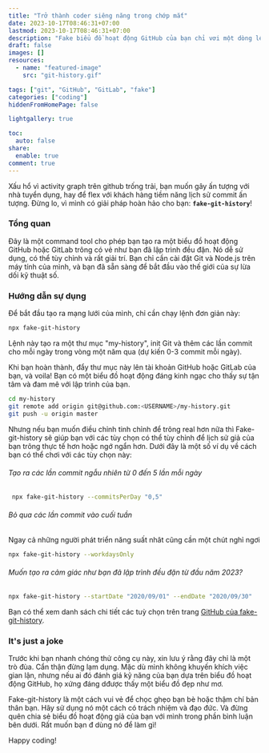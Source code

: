 ```yaml
---
title: "Trở thành coder siêng năng trong chớp mắt"
date: 2023-10-17T08:46:31+07:00
lastmod: 2023-10-17T08:46:31+07:00
description: "Fake biểu đồ hoạt động GitHub của bạn chỉ vơi một dòng lệnh"
draft: false
images: []
resources:
  - name: "featured-image"
    src: "git-history.gif"

tags: ["git", "GitHub", "GitLab", "fake"]
categories: ["coding"]
hiddenFromHomePage: false

lightgallery: true

toc:
  auto: false
share:
  enable: true
comment: true
---
```

Xấu hổ vì activity graph trên github trống trải, bạn muốn gây ấn tượng với nhà tuyển dụng, hay để flex với khách hàng tiềm năng lịch sử commit ấn tượng.
Đừng lo, vì mình có giải pháp hoàn hảo cho bạn: **`fake-git-history`**!

<!--more-->
### Tổng quan

Đây là một command tool cho phép bạn tạo ra một biểu đồ hoạt động GitHub hoặc GitLab trông có vẻ như bạn đã lập trình đều đặn. Nó dễ sử dụng, có thể tùy chỉnh và rất giải trí. Bạn chỉ cần cài đặt Git và Node.js trên máy tính của mình, và bạn đã sẵn sàng để bắt đầu vào thế giới của sự lừa dối kỹ thuật số.

### Hướng dẫn sự dụng
Để bắt đầu tạo ra mạng lưới của mình, chỉ cần chạy lệnh đơn giản này:

```bash
npx fake-git-history
```

Lệnh này tạo ra một thư mục "my-history", init Git và thêm các lần commit cho mỗi ngày trong vòng một năm qua (dự kiến 0-3 commit mỗi ngày).

Khi bạn hoàn thành, đẩy thư mục này lên tài khoản GitHub hoặc GitLab của bạn, và voila! Bạn có một biểu đồ hoạt động đáng kinh ngạc cho thấy sự tận tâm và đam mê với lập trình của bạn.

```bash
cd my-history
git remote add origin git@github.com:<USERNAME>/my-history.git
git push -u origin master
```

Nhưng nếu bạn muốn điều chỉnh tinh chỉnh để trông real hơn nữa thì Fake-git-history sẽ giúp bạn với các tùy chọn có thể tùy chỉnh để lịch sử giả của bạn trông thực tế hơn hoặc ngớ ngẩn hơn. Dưới đây là một số ví dụ về cách bạn có thể chơi với các tùy chọn này:

###### Tạo ra các lần commit ngẫu nhiên từ 0 đến 5 lần mỗi ngày
```bash
 npx fake-git-history --commitsPerDay "0,5"
```

###### Bỏ qua các lần commit vào cuối tuần
Ngay cả những người phát triển năng suất nhât cũng cần một chút nghỉ ngơi
```bash
npx fake-git-history --workdaysOnly
```

###### Muốn tạo ra cảm giác như bạn đã lập trình đều đặn từ đầu năm 2023?
```bash
npx fake-git-history --startDate "2020/09/01" --endDate "2020/09/30"
```

Bạn có thể xem danh sách chi tiết các tuỳ chọn trên trang [GitHub của fake-git-history](https://github.com/artiebits/fake-git-history).

### It's just a joke

Trước khi bạn nhanh chóng thử công cụ này, xin lưu ý rằng đây chỉ là một trò đùa. Cẩn thận đừng lạm dụng. Mặc dù mình không khuyến khích việc gian lận, nhưng nếu ai đó đánh giá kỹ năng của bạn dựa trên biểu đồ hoạt động GitHub, họ
xứng đáng dđược thấy một biểu đồ đẹp như mơ.

Fake-git-history là một cách vui vẻ để chọc ghẹo bạn bè hoặc thậm chí bản thân bạn. Hãy sử dụng nó một cách có trách nhiệm và đạo đức. Và đừng quên chia sẻ biểu đồ hoạt động giả của bạn với mình trong phần bình luận bên dưới. Rất muốn bạn đ dùng nó để làm gì!

Happy coding!